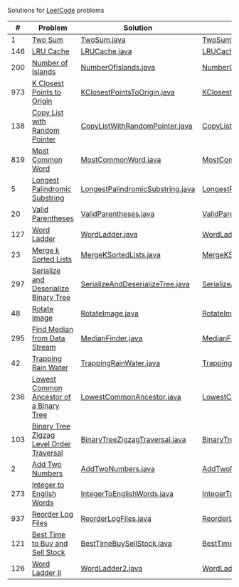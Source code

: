 Solutions for [LeetCode](https://leetcode.com) problems

| # | Problem | Solution | Tests |
| --- | --- | --- | ---|
| 1 | [Two Sum](https://leetcode.com/problems/two-sum/) | [TwoSum.java](src/main/java/solutions/TwoSum.java) | [TwoSumTests.java](src/test/java/solutions/TwoSumTests.java) |
| 146 | [LRU Cache](https://leetcode.com/problems/lru-cache/) | [LRUCache.java](src/main/java/solutions/LRUCache.java) | [LRUCacheTests.java](src/test/java/solutions/LRUCacheTests.java) |
| 200 | [Number of Islands](https://leetcode.com/problems/number-of-islands/) | [NumberOfIslands.java](src/main/java/solutions/NumberOfIslands.java) | [NumberOfIslandsTests.java](src/test/java/solutions/NumberOfIslandsTests.java) |
| 973 | [K Closest Points to Origin](https://leetcode.com/problems/k-closest-points-to-origin/) | [KClosestPointsToOrigin.java](src/main/java/solutions/KClosestPointsToOrigin.java) | [KClosestPointsToOriginTests.java](src/test/java/solutions/KClosestPointsToOriginTests.java) |
| 138 | [Copy List with Random Pointer](https://leetcode.com/problems/copy-list-with-random-pointer/) | [CopyListWithRandomPointer.java](src/main/java/solutions/CopyListWithRandomPointer.java) | [CopyListWithRandomPointerTests.java](src/test/java/solutions/CopyListWithRandomPointerTests.java) |
| 819 | [Most Common Word](https://leetcode.com/problems/most-common-word/) | [MostCommonWord.java](src/main/java/solutions/MostCommonWord.java) | [MostCommonWordTests.java](src/test/java/solutions/MostCommonWordTests.java) |
| 5 | [Longest Palindromic Substring](https://leetcode.com/problems/longest-palindromic-substring/) | [LongestPalindromicSubstring.java](src/main/java/solutions/LongestPalindromicSubstring.java) | [LongestPalindromicSubstringTests.java](src/test/java/solutions/LongestPalindromicSubstringTests.java) |
| 20 | [Valid Parentheses](https://leetcode.com/problems/valid-parentheses/) | [ValidParentheses.java](src/main/java/solutions/ValidParentheses.java) | [ValidParenthesesTests.java](src/test/java/solutions/ValidParenthesesTests.java) |
| 127 | [Word Ladder](https://leetcode.com/problems/word-ladder/) | [WordLadder.java](src/main/java/solutions/WordLadder.java) | [WordLadderTests.java](src/test/java/solutions/WordLadderTests.java) |
| 23 | [Merge k Sorted Lists](https://leetcode.com/problems/merge-k-sorted-lists/) | [MergeKSortedLists.java](src/main/java/solutions/MergeKSortedLists.java) | [MergeKSortedListsTests.java](src/test/java/solutions/MergeKSortedListsTests.java) |
| 297 | [Serialize and Deserialize Binary Tree](https://leetcode.com/problems/serialize-and-deserialize-binary-tree/) | [SerializeAndDeserializeTree.java](src/main/java/solutions/SerializeAndDeserializeTree.java) | [SerializeAndDeserializeTreeTests.java](src/test/java/solutions/SerializeAndDeserializeTreeTests.java) |
| 48 | [Rotate Image](https://leetcode.com/problems/rotate-image/) | [RotateImage.java](src/main/java/solutions/RotateImage.java) | [RotateImageTests.java](src/test/java/solutions/RotateImageTests.java) |
| 295 | [Find Median from Data Stream](https://leetcode.com/problems/find-median-from-data-stream/) | [MedianFinder.java](src/main/java/solutions/MedianFinder.java) | [MedianFinderTests.java](src/test/java/solutions/MedianFinderTests.java) |
| 42 | [Trapping Rain Water](https://leetcode.com/problems/trapping-rain-water/) | [TrappingRainWater.java](src/main/java/solutions/TrappingRainWater.java) | [TrappingRainWaterTests.java](src/test/java/solutions/TrappingRainWaterTests.java) |
| 236 | [Lowest Common Ancestor of a Binary Tree](https://leetcode.com/problems/lowest-common-ancestor-of-a-binary-tree/) | [LowestCommonAncestor.java](src/main/java/solutions/LowestCommonAncestor.java) | [LowestCommonAncestorTests.java](src/test/java/solutions/LowestCommonAncestorTests.java) |
| 103 | [Binary Tree Zigzag Level Order Traversal](https://leetcode.com/problems/binary-tree-zigzag-level-order-traversal/) | [BinaryTreeZigzagTraversal.java](src/main/java/solutions/BinaryTreeZigzagTraversal.java) | [BinaryTreeZigzagTraversalTests.java](src/test/java/solutions/BinaryTreeZigzagTraversalTests.java) |
| 2 | [Add Two Numbers](https://leetcode.com/problems/add-two-numbers/) | [AddTwoNumbers.java](src/main/java/solutions/AddTwoNumbers.java) | [AddTwoNumbersTests.java](src/test/java/solutions/AddTwoNumbersTests.java) |
| 273 | [Integer to English Words](https://leetcode.com/problems/integer-to-english-words/) | [IntegerToEnglishWords.java](src/main/java/solutions/IntegerToEnglishWords.java) | [IntegerToEnglishWordsTests.java](src/test/java/solutions/IntegerToEnglishWordsTests.java) |
| 937 | [Reorder Log Files](https://leetcode.com/problems/reorder-log-files/) | [ReorderLogFiles.java](src/main/java/solutions/ReorderLogFiles.java) | [ReorderLogFilesTests.java](src/test/java/solutions/ReorderLogFilesTests.java) |
| 121 | [Best Time to Buy and Sell Stock](https://leetcode.com/problems/best-time-to-buy-and-sell-stock/) | [BestTimeBuySellStock.java](src/main/java/solutions/BestTimeBuySellStock.java) | [BestTimeBuySellStockTests.java](src/test/java/solutions/BestTimeBuySellStockTests.java) |
| 126 | [Word Ladder II](https://leetcode.com/problems/word-ladder-ii/) | [WordLadder2.java](src/main/java/solutions/WordLadder2.java) | [WordLadder2Tests.java](src/test/java/solutions/WordLadder2Tests.java) |
